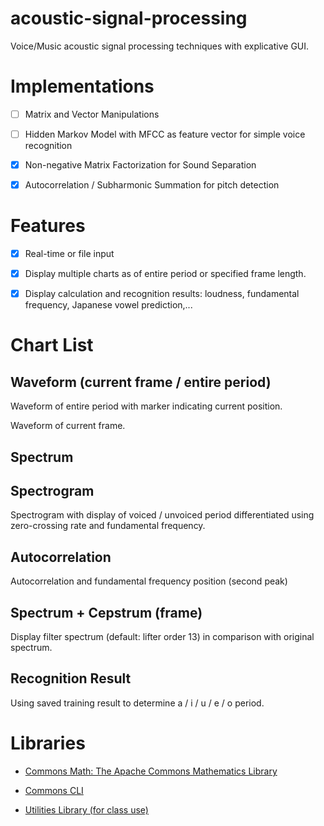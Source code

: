 # acoustic-signal-processing

Voice/Music acoustic signal processing techniques with explicative GUI.

# Implementations

- [ ] Matrix and Vector Manipulations

- [ ] Hidden Markov Model with MFCC as feature vector for simple voice recognition

- [x] Non-negative Matrix Factorization for Sound Separation 

- [x] Autocorrelation / Subharmonic Summation for pitch detection

# Features

- [x] Real-time or file input

- [x] Display multiple charts as of entire period or specified frame length.

- [x] Display calculation and recognition results: loudness, fundamental frequency, Japanese vowel prediction,...

# Chart List

## Waveform (current frame / entire period)

Waveform of entire period with marker indicating current position.

Waveform of current frame.

## Spectrum

## Spectrogram

Spectrogram with display of voiced / unvoiced period differentiated using zero-crossing rate and fundamental frequency.

## Autocorrelation

Autocorrelation and fundamental frequency position (second peak)

## Spectrum + Cepstrum (frame)

Display filter spectrum (default: lifter order 13) in comparison with original spectrum.

## Recognition Result

Using saved training result to determine a / i / u / e / o period.

# Libraries

- [Commons Math: The Apache Commons Mathematics Library](http://commons.apache.org/proper/commons-math/)

- [Commons CLI](http://commons.apache.org/proper/commons-cli/)

- [Utilities Library (for class use)](http://winnie.kuis.kyoto-u.ac.jp/~itoyama/le4-music/lib/le4music.jar)
